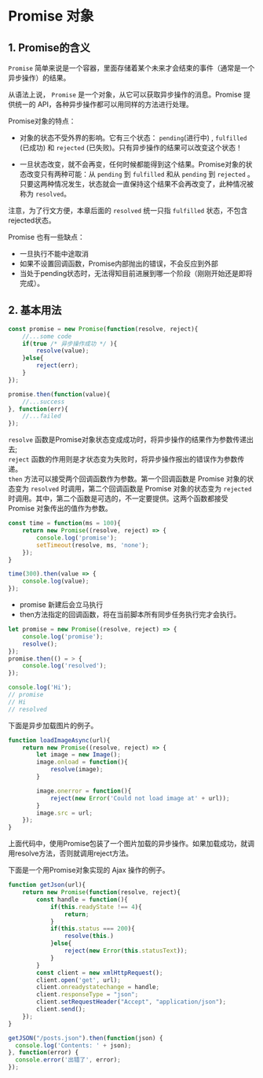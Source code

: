 # Promise 对象
## 1. Promise的含义
`Promise` 简单来说是一个容器，里面存储着某个未来才会结束的事件（通常是一个异步操作）的结果。

从语法上说， `Promise` 是一个对象，从它可以获取异步操作的消息。Promise 提供统一的 API，各种异步操作都可以用同样的方法进行处理。

Promise对象的特点：
- 对象的状态不受外界的影响。它有三个状态： `pending`(进行中) , `fulfilled` (已成功) 和 `rejected` (已失败)。只有异步操作的结果可以改变这个状态！

- 一旦状态改变，就不会再变，任何时候都能得到这个结果。Promise对象的状态改变只有两种可能：从 `pending` 到 `fulfilled` 和从 `pending` 到 `rejected` 。只要这两种情况发生，状态就会一直保持这个结果不会再改变了，此种情况被称为 `resolved`。

注意，为了行文方便，本章后面的 `resolved` 统一只指 `fulfilled` 状态，不包含rejected状态。

Promise 也有一些缺点：
- 一旦执行不能中途取消
- 如果不设置回调函数，Promise内部抛出的错误，不会反应到外部
- 当处于pending状态时，无法得知目前进展到哪一个阶段（刚刚开始还是即将完成）。

## 2. 基本用法
```javascript
const promise = new Promise(function(resolve, reject){
    //...some code
    if(true /* 异步操作成功 */ ){
        resolve(value);
    }else{
        reject(err);
    }
});

promise.then(function(value){
    //...success
}, function(err){
    //...failed
});

```
`resolve` 函数是Promise对象状态变成成功时，将异步操作的结果作为参数传递出去;<br>
 `reject` 函数的作用则是才状态变为失败时，将异步操作报出的错误作为参数传递。<br>
`then` 方法可以接受两个回调函数作为参数。第一个回调函数是 Promise 对象的状态变为 `resolved` 时调用，第二个回调函数是 Promise 对象的状态变为 `rejected` 时调用。其中，第二个函数是可选的，不一定要提供。这两个函数都接受 Promise 对象传出的值作为参数。

```javascript
const time = function(ms = 100){
    return new Promise((resolve, reject) => {
        console.log('promise');
        setTimeout(resolve, ms, 'none');
    });
}

time(300).then(value => {
    console.log(value);
});
```
- promise 新建后会立马执行
- then方法指定的回调函数，将在当前脚本所有同步任务执行完才会执行。
```javascript
let promise = new Promise((resolve, reject) => {
    console.log('promise');
    resolve();
});
promise.then(() = > {
    console.log('resolved');
});

console.log('Hi');
// promise
// Hi
// resolved
```

下面是异步加载图片的例子。
```javascript
function loadImageAsync(url){
    return new Promise((resolve, reject) => {
        let image = new Image();
        image.onload = function(){
            resolve(image);
        }

        image.onerror = function(){
            reject(new Error('Could not load image at' + url));
        }
        image.src = url;
    });
}
```
上面代码中，使用Promise包装了一个图片加载的异步操作。如果加载成功，就调用resolve方法，否则就调用reject方法。

下面是一个用Promise对象实现的 Ajax 操作的例子。
```javascript
function getJson(url){
    return new Promise(function(resolve, reject){
        const handle = function(){
            if(this.readyState !== 4){
                return;
            }
            if(this.status === 200){
                resolve(this.)
            }else{
                reject(new Error(this.statusText));
            }
        }
        const client = new xmlHttpRequest();
        client.open('get', url);
        client.onreadystatechange = handle;
        client.responseType = "json";
        client.setRequestHeader("Accept", "application/json");
        client.send();
    });
}

getJSON("/posts.json").then(function(json) {
  console.log('Contents: ' + json);
}, function(error) {
  console.error('出错了', error);
});
```